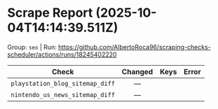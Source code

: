 # Scrape Report (2025-10-04T14:14:39.511Z)

Group: `seo`  |  Run: https://github.com/AlbertoRoca96/scraping-checks-scheduler/actions/runs/18245402220

| Check | Changed | Keys | Error |
|---|:---:|:--|:--|
| `playstation_blog_sitemap_diff` | — |  |  |
| `nintendo_us_news_sitemap_diff` | — |  |  |
